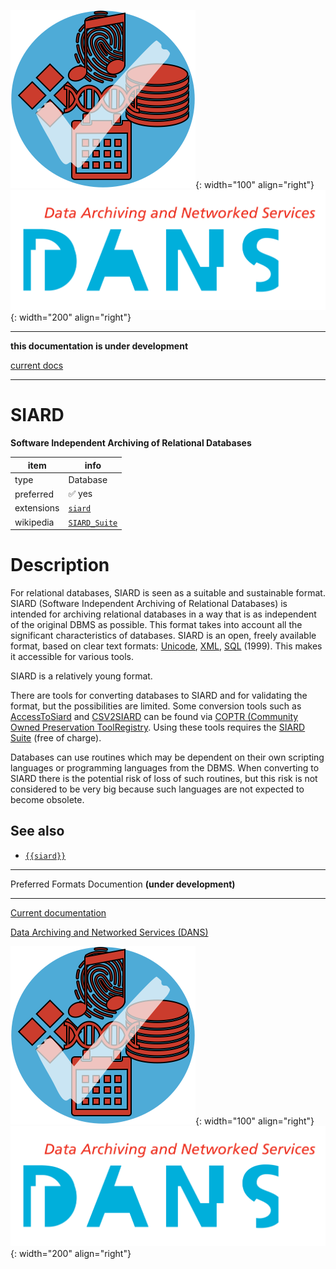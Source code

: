 ![img](../images/formats.png){: width="100" align="right"}
![img](../images/DANS.png){: width="200" align="right"}

---

**this documentation is under development**

[current docs]({{preferredFormats}})

---



# SIARD

**Software Independent Archiving of Relational Databases**

item | info
--- | ---
type | Database
preferred | ✅ yes
extensions | [`siard`](../extensions/siard.md)
wikipedia | [`SIARD_Suite`]({{wikipedia}}/SIARD_Suite)

# Description

For relational databases, SIARD is seen as
a suitable and sustainable format. SIARD (Software Independent Archiving of
Relational Databases) is intended for archiving relational databases in a way
that is as independent of the original DBMS as possible. This format takes into
account all the significant characteristics of databases. SIARD is an open,
freely available format, based on clear text formats:
[Unicode]({{unicode}}), [XML](../fileFormats/xml.md), [SQL](../fileFormats/sql.md) (1999).
This makes it accessible for various tools.

SIARD is a relatively young format.

There are tools for converting databases to SIARD and for validating the format,
but the possibilities are limited. Some conversion tools such as
[AccessToSiard]({{coptr}}/AccessToSiard)
and
[CSV2SIARD]({{coptr}}/CSV2SIARD)
can be found via
[COPTR (Community Owned Preservation ToolRegistry]({{coptr}}/Category:File_Format_Migration).
Using these tools requires the
[SIARD Suite]({{coptr}}/SIARD_Suite) (free of charge).

Databases can use routines which may be
dependent on their own scripting languages or programming languages from the
DBMS. When converting to SIARD there is the potential risk of loss of such
routines, but this risk is not considered to be very big because such
languages are not expected to become obsolete.


## See also
*   [`{{siard}}`]({{siard}})




---

Preferred Formats Documention **(under development)**

---

[Current documentation]({{preferredFormats}})

[Data Archiving and Networked Services (DANS)]({{dans}})

![img](../images/formats.png){: width="100" align="right"}
![img](../images/DANS.png){: width="200" align="right"}
